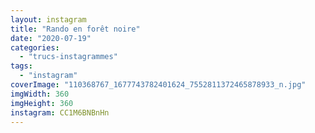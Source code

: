 ```yaml
---
layout: instagram
title: "Rando en forêt noire"
date: "2020-07-19"
categories: 
  - "trucs-instagrammes"
tags:
  - "instagram"
coverImage: "110368767_1677743782401624_7552811372465878933_n.jpg"
imgWidth: 360
imgHeight: 360
instagram: CC1M6BNBnHn
---
```

